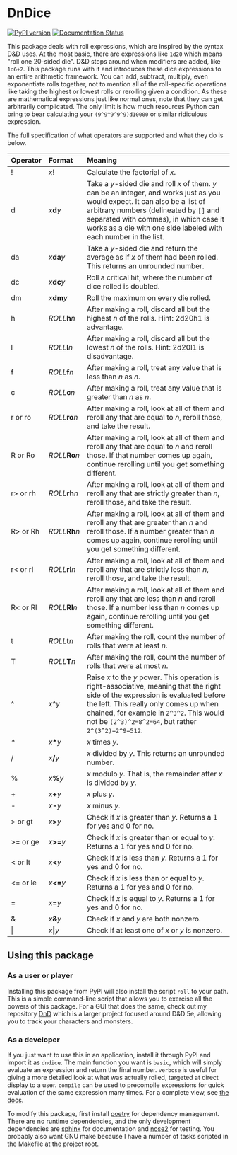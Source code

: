 # DnDice

[![PyPI version](https://badge.fury.io/py/dndice.svg)](https://badge.fury.io/py/dndice)
[![Documentation Status](https://readthedocs.org/projects/rolling/badge/?version=latest)](https://rolling.readthedocs.io/en/latest/?badge=latest)

This package deals with roll expressions, which are inspired by the syntax D&D uses.
At the most basic, there are expressions like `1d20` which means "roll one 20-sided die".
D&D stops around when modifiers are added, like `1d6+2`.
This package runs with it and introduces these dice expressions to an entire arithmetic framework.
You can add, subtract, multiply, even exponentiate rolls together, not to mention all of the roll-specific operations like taking the highest or lowest rolls or rerolling given a condition.
As these are mathematical expressions just like normal ones, note that they can get arbitrarily complicated.
The only limit is how much resources Python can bring to bear calculating your `(9^9^9^9^9)d10000` or similar ridiculous expression.  

The full specification of what operators are supported and what they do is below.

| Operator | Format          | Meaning
| :------- | :-------------- | :------------------------------------------------------------------------------------------------------------------------------------------------------------------------------------------------------------------------------------
| !        | *x*__!__        | Calculate the factorial of _x_.
| d        | *x*__d__*y*     | Take a _y_-sided die and roll _x_ of them. _y_ can be an integer, and works just as you would expect. It can also be a list of arbitrary numbers (delineated by `[]` and separated with commas), in which case it works as a die with one side labeled with each number in the list.
| da       | *x*__da__*y*    | Take a _y_-sided die and return the average as if _x_ of them had been rolled. This returns an unrounded number.
| dc       | *x*__dc__*y*    | Roll a critical hit, where the number of dice rolled is doubled.
| dm       | *x*__dm__*y*    | Roll the maximum on every die rolled.
| h        | *ROLL*__h__*n*  | After making a roll, discard all but the highest _n_ of the rolls. Hint: 2d20h1 is advantage.
| l        | *ROLL*__l__*n*  | After making a roll, discard all but the lowest _n_ of the rolls. Hint: 2d20l1 is disadvantage.
| f        | *ROLL*__f__*n*  | After making a roll, treat any value that is less than _n_ as _n_.
| c        | *ROLL*__c__*n*  | After making a roll, treat any value that is greater than _n_ as _n_.
| r or ro  | *ROLL*__ro__*n* | After making a roll, look at all of them and reroll any that are equal to _n_, reroll those, and take the result.
| R or Ro  | *ROLL*__Ro__*n* | After making a roll, look at all of them and reroll any that are equal to _n_ and reroll those. If that number comes up again, continue rerolling until you get something different.
| r> or rh | *ROLL*__rh__*n* | After making a roll, look at all of them and reroll any that are strictly greater than _n_, reroll those, and take the result.
| R> or Rh | *ROLL*__Rh__*n* | After making a roll, look at all of them and reroll any that are greater than _n_ and reroll those. If a number greater than _n_ comes up again, continue rerolling until you get something different.
| r< or rl | *ROLL*__rl__*n* | After making a roll, look at all of them and reroll any that are strictly less than _n_, reroll those, and take the result.
| R< or Rl | *ROLL*__Rl__*n* | After making a roll, look at all of them and reroll any that are less than _n_ and reroll those. If a number less than _n_ comes up again, continue rerolling until you get something different.
| t        | *ROLL*__t__*n*  | After making the roll, count the number of rolls that were at least _n_.
| T        | *ROLL*__T__*n*  | After making the roll, count the number of rolls that were at most _n_.
| ^        | *x*__^__*y*     | Raise _x_ to the _y_ power. This operation is right-associative, meaning that the right side of the expression is evaluated before the left. This really only comes up when chained, for example in `2^3^2`. This would not be `(2^3)^2=8^2=64`, but rather `2^(3^2)=2^9=512`.
| *        | *x*__*__*y*     | _x_ times _y_.
| /        | *x*__/__*y*     | _x_ divided by _y_. This returns an unrounded number.
| %        | *x*__%__*y*     | _x_ modulo _y_. That is, the remainder after _x_ is divided by _y_.
| +        | *x*__+__*y*     | _x_ plus _y_.
| -        | *x*__-__*y*     | _x_ minus _y_.
| > or gt  | *x*__>__*y*     | Check if _x_ is greater than _y_. Returns a 1 for yes and 0 for no.
| >= or ge | *x*__>=__*y*    | Check if _x_ is greater than or equal to _y_. Returns a 1 for yes and 0 for no.
| < or lt  | *x*__<__*y*     | Check if _x_ is less than _y_. Returns a 1 for yes and 0 for no.
| <= or le | *x*__<=__*y*    | Check if _x_ is less than or equal to _y_. Returns a 1 for yes and 0 for no.
| =        | *x*__=__*y*     | Check if _x_ is equal to _y_. Returns a 1 for yes and 0 for no.
| &        | *x*__&__*y*     | Check if _x_ and _y_ are both nonzero.
| \|       | *x*__\|__*y*    | Check if at least one of _x_ or _y_ is nonzero.



## Using this package

### As a user or player

Installing this package from PyPI will also install the script `roll` to your path. This is a simple command-line script that allows you to exercise all the powers of this package.
For a GUI that does the same, check out my repository [DnD](https://github.com/the-nick-of-time/DnD) which is a larger project focused around D&D 5e, allowing you to track your characters and monsters.


### As a developer

If you just want to use this in an application, install it through PyPI and import it as `dndice`. The main function you want is `basic`, which will simply evaluate an expression and return the final number. `verbose` is useful for giving a more detailed look at what was actually rolled, targeted at direct display to a user. `compile` can be used to precompile expressions for quick evaluation of the same expression many times. For a complete view, see [the docs](https://rolling.readthedocs.io/en/latest/).

To modify this package, first install [poetry](https://github.com/sdispater/poetry) for dependency management. There are no runtime dependencies, and the only development dependencies are [sphinx](http://www.sphinx-doc.org/en/master/) for documentation and [nose2](https://nose2.readthedocs.io/en/latest/index.html) for testing.
You probably also want GNU make because I have a number of tasks scripted in the Makefile at the project root.
